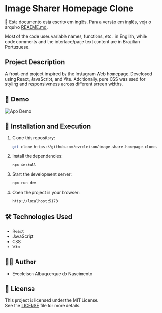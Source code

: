 # Image Sharer Homepage Clone

📌 Este documento está escrito em inglês. Para a versão em inglês, veja o arquivo [README.md](./README.md).

Most of the code uses variable names, functions, etc., in English, while code comments and the interface/page text content are in Brazilian Portuguese.

## Project Description

A front-end project inspired by the Instagram Web homepage. Developed using React, JavaScript, and Vite. Additionally, pure CSS was used for styling and responsiveness across different screen widths.

## 🎥 Demo

![App Demo](/homepage.gif)

## 🔧 Installation and Execution

1. Clone this repository:
    ```bash
    git clone https://github.com/evecleison/image-share-homepage-clone.git
    ```
2. Install the dependencies:
    ```bash
    npm install
    ```
3. Start the development server:
    ```bash
    npm run dev
    ```
4. Open the project in your browser:
    ```bash
    http://localhost:5173
    ```

## 🛠️ Technologies Used

- React  
- JavaScript  
- CSS  
- Vite

## 👨‍💻 Author

- Evecleison Albuquerque do Nascimento

## 📄 License

This project is licensed under the MIT License.  
See the [LICENSE](./LICENSE) file for more details.


